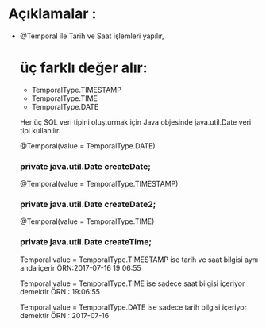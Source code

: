 # Açıklamalar : #

* @Temporal ile  Tarih ve Saat işlemleri yapılır,

    # üç farklı değer alır: #
    * TemporalType.TIMESTAMP
    * TemporalType.TIME
    * TemporalType.DATE

    Her üç SQL veri tipini oluşturmak için Java objesinde  java.util.Date veri tipi kullanılır.

   @Temporal(value = TemporalType.DATE) <br>
   ### private java.util.Date createDate; ###

   @Temporal(value = TemporalType.TIMESTAMP) <br>
   ### private java.util.Date createDate2; ###


   @Temporal(value = TemporalType.TIME) <br>
   ### private java.util.Date createTime; ###


   Temporal value   =  TemporalType.TIMESTAMP ise tarih ve saat bilgisi aynı anda içerir
    ÖRN:2017-07-16 19:06:55

   Temporal value   =  TemporalType.TIME ise sadece saat bilgisi içeriyor demektir
    ÖRN : 19:06:55

   Temporal value   =  TemporalType.DATE ise sadece tarih bilgisi  içeriyor demektir
    ÖRN : 2017-07-16      
